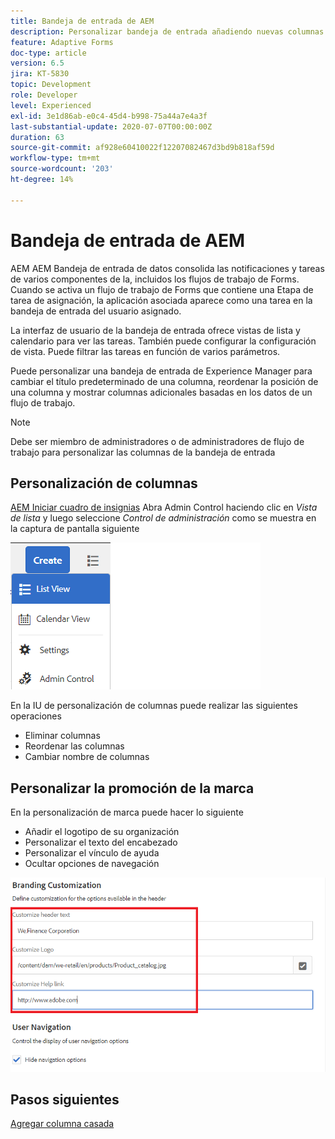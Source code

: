 ```yaml
---
title: Bandeja de entrada de AEM
description: Personalizar bandeja de entrada añadiendo nuevas columnas basadas en datos de flujo de trabajo
feature: Adaptive Forms
doc-type: article
version: 6.5
jira: KT-5830
topic: Development
role: Developer
level: Experienced
exl-id: 3e1d86ab-e0c4-45d4-b998-75a44a7e4a3f
last-substantial-update: 2020-07-07T00:00:00Z
duration: 63
source-git-commit: af928e60410022f12207082467d3bd9b818af59d
workflow-type: tm+mt
source-wordcount: '203'
ht-degree: 14%

---
```


# Bandeja de entrada de AEM

AEM AEM Bandeja de entrada de datos consolida las notificaciones y tareas de varios componentes de la, incluidos los flujos de trabajo de Forms. Cuando se activa un flujo de trabajo de Forms que contiene una Etapa de tarea de asignación, la aplicación asociada aparece como una tarea en la bandeja de entrada del usuario asignado.

La interfaz de usuario de la bandeja de entrada ofrece vistas de lista y calendario para ver las tareas. También puede configurar la configuración de vista. Puede filtrar las tareas en función de varios parámetros.

Puede personalizar una bandeja de entrada de Experience Manager para cambiar el título predeterminado de una columna, reordenar la posición de una columna y mostrar columnas adicionales basadas en los datos de un flujo de trabajo.

>[!NOTE]
>
>Debe ser miembro de administradores o de administradores de flujo de trabajo para personalizar las columnas de la bandeja de entrada

## Personalización de columnas

[AEM Iniciar cuadro de insignias](http://localhost:4502/aem/inbox)
Abra Admin Control haciendo clic en _Vista de lista_ y luego seleccione _Control de administración_ como se muestra en la captura de pantalla siguiente

![admin-control](assets/open-customization.png)

En la IU de personalización de columnas puede realizar las siguientes operaciones

* Eliminar columnas
* Reordenar las columnas
* Cambiar nombre de columnas

## Personalizar la promoción de la marca

En la personalización de marca puede hacer lo siguiente

* Añadir el logotipo de su organización
* Personalizar el texto del encabezado
* Personalizar el vínculo de ayuda
* Ocultar opciones de navegación

![marca de bandeja de entrada](assets/branding-customization.PNG)

## Pasos siguientes

[Agregar columna casada](./add-married-column.md)
